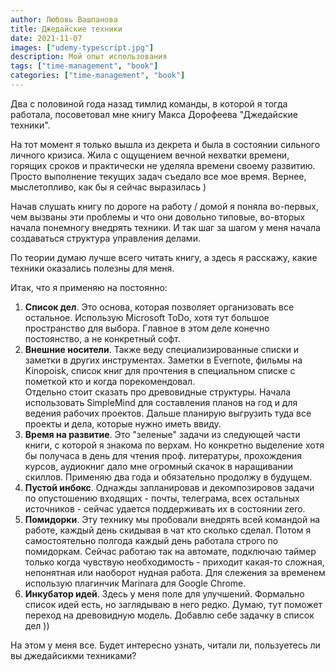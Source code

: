```yaml
---
author: Любовь Вашпанова
title: Джедайские техники
date: 2021-11-07
images: ["udemy-typescript.jpg"]
description: Мой опыт использования
tags: ["time-management", "book"]
categories: ["time-management", "book"]
---
```


Два с половиной года назад тимлид команды, в которой я тогда работала, посоветовал мне книгу Макса Дорофеева "Джедайские техники".

На тот момент я только вышла из декрета и была в состоянии сильного личного кризиса. Жила с ощущением вечной нехватки времени, горящих сроков и практически не уделяла времени своему развитию. Просто выполнение текущих задач съедало все мое время. Вернее, мыслетопливо, как бы я сейчас выразилась )

Начав слушать книгу по дороге на работу / домой я поняла во-первых, чем вызваны эти проблемы и что они довольно типовые, во-вторых начала понемногу внедрять техники. И так шаг за шагом у меня начала создаваться структура управления делами.

По теории думаю лучше всего читать книгу, а здесь я расскажу, какие техники оказались полезны для меня.

Итак, что я применяю на постоянно:
1. **Список дел**. Это основа, которая позволяет организовать все остальное. Использую Microsoft ToDo, хотя тут большое пространство для выбора. Главное в этом деле конечно постоянство, а не конкретный софт.
2. **Внешние носители**. Также веду специализированные списки и заметки в других инструментах. Заметки в Evernote, фильмы на Kinopoisk, список книг для прочтения в специальном списке с пометкой кто и когда порекомендовал.  
Отдельно стоит сказать про древовидные структуры. Начала использовать SimpleMind для составления планов на год и для ведения рабочих проектов. Дальше планирую выгрузить туда все проекты и дела, которые нужно иметь ввиду.
3. **Время на развитие**. Это "зеленые" задачи из следующей части книги, с которой я знакома по верхам. Но конкретно выделение хотя бы получаса в день для чтения проф. литературы, прохождения курсов, аудиокниг дало мне огромный скачок в наращивании скиллов. Применяю два года и обязательно продолжу в будущем.  
4. **Пустой инбокс**. Однажды запланировав и декомпозировов задачи по опустошению входящих - почты, телеграма, всех остальных источников - сейчас удается поддерживать их в состоянии zero. 
5. **Помидорки**. Эту технику мы пробовали внедрять всей командой на работе, каждый день скидывая в чат кто сколько сделал. Потом я самостоятельно полгода каждый день работала строго по помидоркам. Сейчас работаю так на автомате, подключаю таймер только когда чувствую необходимость - приходит какая-то сложная, непонятная или наоборот нудная работа. Для слежения за временем использую плагинчик Marinara для Google Chrome.
6. **Инкубатор идей**. Здесь у меня поле для улучшений. Формально список идей есть, но заглядываю в него редко. Думаю, тут поможет переход на древовидную модель. Добавлю себе задачку в список дел ))

На этом у меня все. Будет интересно узнать, читали ли, пользуетесь ли вы джедайсикми техниками?